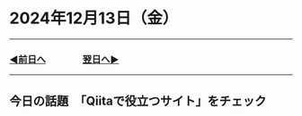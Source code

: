 # 2024年12月13日（金）

---

### [◀️前日へ](https://github.com/yuasys/chatty-journal/blob/main/2024/12/2024-12-12.md)&emsp;&emsp;&emsp;&emsp;[翌日へ▶️](https://github.com/yuasys/chatty-journal/blob/main/2024/12/2024-12-14.md)

---

## 今日の話題　「Qiitaで役立つサイト」をチェック


